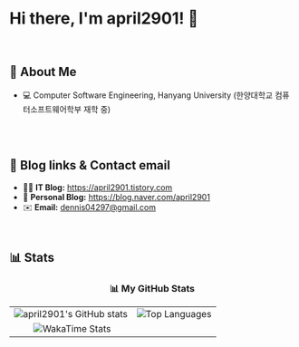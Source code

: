 # Hi there, I'm april2901! 👋

<br/>

## 📖 About Me
- 💻 Computer Software Engineering, Hanyang University (한양대학교 컴퓨터소프트웨어학부 재학 중)
<br/>


<br/>

## 🔗 Blog links & Contact email
- 👨‍💻 **IT Blog:** https://april2901.tistory.com
- 🍷 **Personal Blog:** https://blog.naver.com/april2901
- ✉️ **Email:** [dennis04297@gmail.com](mailto:[사용자이름@gmail.com])

<br/>

## 📊 Stats
<div align="center">
  <h3 align="center">📊 My GitHub Stats</h3>
  <table>
    <tr>
      <td>
        <img src="https://github-readme-stats.vercel.app/api?username=april2901&show_icons=true&theme=buefy&title_color=6196E4&text_color=333333&icon_color=6196E4&border_color=6196E4" alt="april2901's GitHub stats"/>
      </td>
      <td>
        <img src="https://github-readme-stats.vercel.app/api/top-langs/?username=april2901&layout=compact&theme=buefy&title_color=6196E4&text_color=333333&border_color=6196E4" alt="Top Languages"/>
      </td>
    </tr>
    <tr>
      <td colspan="2">
        <img src="https://github-readme-stats.vercel.app/api/wakatime?username=april2901&theme=buefy&layout=compact&title_color=6196E4&text_color=333333&border_color=6196E4&cache_buster=1" alt="WakaTime Stats"/>
      </td>
    </tr>
  </table>
</div>
